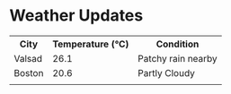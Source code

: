 # Weather Updates

<!-- WEATHER-UPDATE-START -->
<table><tr><th>City</th><th>Temperature (°C)</th><th>Condition</th></tr><tr><td>Valsad</td><td>26.1</td><td>Patchy rain nearby</td></tr><tr><td>Boston</td><td>20.6</td><td>Partly Cloudy</td></tr><tr><td></td><td></td><td></td></tr></table>
<!-- WEATHER-UPDATE-END -->
